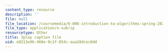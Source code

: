```yaml
---
content_type: resource
description: ''
file: null
file_location: /coursemedia/6-006-introduction-to-algorithms-spring-2020/e8212e9b468e9c1f854caaa28dcec8dd_oFVYVzlvk9c.srt
file_type: application/x-subrip
resourcetype: Other
title: 3play caption file
uid: e8212e9b-468e-9c1f-854c-aaa28dcec8dd
---
```

